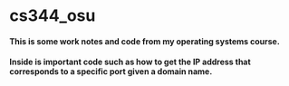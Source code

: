 # cs344_osu
#### This is some work notes and code from my operating systems course. 
#### Inside is important code such as how to get the IP address that corresponds to a specific port given a domain name.
